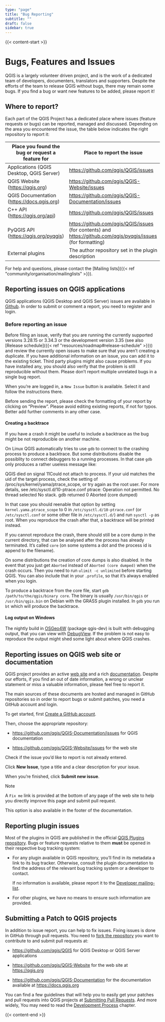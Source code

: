 ```yaml
---
type: "page"
title: "Bug Reporting"
subtitle: ""
draft: false
sidebar: true
---
```


{{< content-start  >}}

# Bugs, Features and Issues

QGIS is a largely volunteer driven project, and is the work of a dedicated team of developers, documenters, translators and supporters. Despite the efforts of the team to release QGIS without bugs, there may remain some bugs. If you find a bug or want new features to be added, please report it!

## Where to report?

Each part of the QGIS Project has a dedicated place where issues (feature requests or bugs) can be reported, managed and discussed. Depending on the area you encountered the issue, the table below indicates the right repository to report it:

|Place you found the bug or request a feature for|Place to report the issue|
|---|---|
|Applications (QGIS Desktop, QGIS Server)|https://github.com/qgis/QGIS/issues|
|QGIS Website (https://qgis.org)|https://github.com/qgis/QGIS-Website/issues|
|QGIS Documentation (https://docs.qgis.org)|https://github.com/qgis/QGIS-Documentation/issues|
|C++ API (https://qgis.org/api)|https://github.com/qgis/QGIS/issues|
|PyQGIS API (https://qgis.org/pyqgis)|https://github.com/qgis/QGIS/issues (for contents) and https://github.com/qgis/pyqgis/issues (for formatting)|
|External plugins|The author repository set in the plugin description|

For help and questions, please contact the [Mailing lists]({{< ref "community/organisation/mailinglists" >}}).

## Reporting issues on QGIS applications

QGIS applications (QGIS Desktop and QGIS Server) issues are available in [Github](https://github.com/qgis/QGIS/issues). In order to submit or comment a report, you need to register and login.

### Before reporting an issue

Before filing an issue, verify that you are running the currently supported versions 3.28.15 or 3.34.3 or the development version 3.35 (see also [Release schedule]({{< ref "resources/roadmap#release-schedule" >}})) and review the currently open issues to make sure that you aren’t creating a duplicate. If you have additional information on an issue, you can add it to the existing ticket. Third party plugins might also cause problems. If you have installed any, you should also verify that the problem is still reproducible without them. Please don’t report multiple unrelated bugs in a single bug report.

When you’re are logged in, a `New Issue` button is available. Select it and follow the instructions there.

Before sending the report, please check the formatting of your report by clicking on “Preview”. Please avoid editing existing reports, if not for typos. Better add further comments in any other case.

#### Creating a backtrace

If you have a crash it might be useful to include a backtrace as the bug might be not reproducible on another machine.

On Linux QGIS automatically tries to use `gdb` to connect to the crashing process to produce a backtrace. But some distributions disable the possiblity to connect debuggers to a running processes. In that case `gdb` only produces a rather useless message like:

QGIS died on signal 11Could not attach to process.
If your uid matches the uid of the target process,
check the setting of /proc/sys/kernel/yama/ptrace_scope, or try
again as the root user.
For more details, see /etc/sysctl.d/10-ptrace.conf
ptrace: Operation not permitted.
No thread selected
No stack.
gdb returned 0
Aborted (core dumped)

In that case you should reenable that option by setting `kernel.yama.ptrace_scope` to 0 in `/etc/sysctl.d/10-ptrace.conf` (or `/etc/sysctl.conf` or some other file in `/etc/sysctl.d/`) and run `sysctl -p` as root. When you reproduce the crash after that, a backtrace will be printed instead.

If you cannot reproduce the crash, there should still be a core dump in the current directory, that can be analysed after the process has already terminated. It’s called `core` (on some systems a dot and the process id is append to the filename).

On some distributions the creation of core dumps is also disabled. In the event that you just get `Aborted` instead of `Aborted (core dumped)` when the crash occurs. Then you need to run `ulimit -c unlimited` before starting QGIS. You can also include that in your `.profile`, so that it’s always enabled when you login.

To produce a backtrace from the core file, start `gdb /path/to/the/qgis/binary core`. The binary is usually `/usr/bin/qgis` or `/usr/bin/qgis.bin` on Debian with the GRASS plugin installed. In `gdb` you run `bt` which will produce the backtrace.

#### Log output on Windows

The nightly build in [OSGeo4W](https://trac.osgeo.org/osgeo4w) (package qgis-dev) is built with debugging output, that you can view with [DebugView](https://docs.microsoft.com/en-us/sysinternals/downloads/debugview). If the problem is not easy to reproduce the output might shed some light about where QGIS crashes.

## Reporting issues on QGIS web site or documentation

QGIS project provides an active [web site](https://qgis.org) and a rich [documentation](https://qgis.org/en/docs/index.html). Despite our efforts, if you find an out of date information, a wrong or unclear statement or miss a valuable information, please feel free to report it.

The main sources of these documents are hosted and managed in GitHub repositories so in order to report bugs or submit patches, you need a GitHub account and login.

To get started, first [Create a GitHub account](https://github.com/join).

Then, choose the appropriate repository:

- https://github.com/qgis/QGIS-Documentation/issues for QGIS documentation
    
- https://github.com/qgis/QGIS-Website/issues for the web site
    

Check if the issue you’d like to report is not already entered.

Click **New Issue**, type a title and a clear description for your issue.

When you’re finished, click **Submit new issue**.

Note

A `Fix me` link is provided at the bottom of any page of the web site to help you directly improve this page and submit pull request.

This option is also available in the footer of the documentation.

## Reporting plugin issues

Most of the plugins in QGIS are published in the official [QGIS Plugins repository](https://plugins.qgis.org/plugins/). Bugs or feature requests relative to them **must** be opened in their respective bug tracking system:

- For any plugin available in QGIS repository, you’ll find in its metadata a link to its bug tracker. Otherwise, consult the plugin documentation to find the address of the relevant bug tracking system or a developer to contact.
    
    If no information is available, please report it to the [Developer mailing-list](https://lists.osgeo.org/mailman/listinfo/qgis-developer).
    
- For other plugins, we have no means to ensure such information are provided.
    

## Submitting a Patch to QGIS projects

In addition to issue report, you can help to fix issues. Fixing issues is done in GitHub through pull requests. You need to [fork the repository](https://help.github.com/articles/working-with-forks/) you want to contribute to and submit pull requests at:

- https://github.com/qgis/QGIS for QGIS Desktop or QGIS Server applications
    
- https://github.com/qgis/QGIS-Website for the web site at https://qgis.org
    
- https://github.com/qgis/QGIS-Documentation for the documentation available at https://docs.qgis.org
    

You can find a few guidelines that will help you to easily get your patches and pull requests into QGIS projects at [Submitting Pull Requests](https://docs.qgis.org/testing/en/docs/developers_guide/git.html#submitting-pull-requests). And more widely, You may need to read the [Development Process](https://docs.qgis.org/testing/en/docs/developers_guide/git.html) chapter.

{{< content-end >}}
